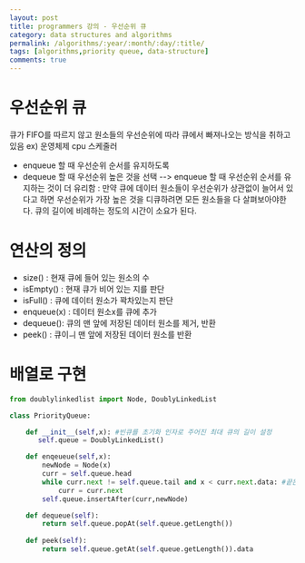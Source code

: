 ```yaml
---
layout: post
title: programmers 강의 - 우선순위 큐
category: data structures and algorithms
permalink: /algorithms/:year/:month/:day/:title/
tags: [algorithms,priority queue, data-structure]
comments: true
---
```


# 우선순위 큐
큐가 FIFO를 따르지 않고 원소들의 우선순위에 따라 큐에서 빠져나오는 방식을 취하고 있음 ex) 운영체제 cpu 스케줄러
- enqueue 할 때 우선순위 순서를 유지하도록
- dequeue 할 때 우선순위 높은 것을 선택
--> enqueue 할 때 우선순위 순서를 유지하는 것이 더 유리함 : 만약 큐에 데이터 원소들이 우선순위가 상관없이 늘어서 있다고 하면 우선순위가 가장 높은 것을 디큐하려면 모든 원소들을 다 살펴보아야한다.
큐의 길이에 비례하는 정도의 시간이 소요가 된다.


# 연산의 정의
- size() : 현재 큐에 들어 있는 원소의 수
- isEmpty() : 현재 큐가 비어 있는 지를 판단
- isFull() : 큐에 데이터 원소가 꽉차있는지 판단
- enqueue(x) : 데이터 원소x를 큐에 추가
- dequeue(): 큐의 맨 앞에 저장된 데이터 원소를 제거, 반환
- peek() : 큐이ㅢ 맨 앞에 저장된 데이터 원소를 반환

# 배열로 구현
```python 
from doublylinkedlist import Node, DoublyLinkedList

class PriorityQueue:

    def __init__(self,x): #빈큐를 초기화 인자로 주어진 최대 큐의 길이 설정
       self.queue = DoublyLinkedList()

    def enqeueue(self,x):
        newNode = Node(x)
        curr = self.queue.head
        while curr.next != self.queue.tail and x < curr.next.data: #끝은 만나지 않는 동안
            curr = curr.next
        self.queue.insertAfter(curr,newNode)

    def dequeue(self):
        return self.queue.popAt(self.queue.getLength())
    
    def peek(self):
        return self.queue.getAt(self.queue.getLength()).data
        
```

        
    